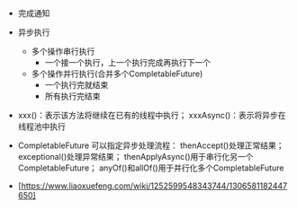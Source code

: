 


- 完成通知
- 异步执行
    - 多个操作串行执行
        - 一个接一个执行，上一个执行完成再执行下一个
    - 多个操作并行执行(合并多个CompletableFuture)
        - 一个执行完就结束
        - 所有执行完结束
    
- xxx()：表示该方法将继续在已有的线程中执行；
  xxxAsync()：表示将异步在线程池中执行
  
- CompletableFuture 可以指定异步处理流程：
thenAccept()处理正常结果；
exceptional()处理异常结果；
thenApplyAsync()用于串行化另一个CompletableFuture；
anyOf()和allOf()用于并行化多个CompletableFuture

- [https://www.liaoxuefeng.com/wiki/1252599548343744/1306581182447650]  